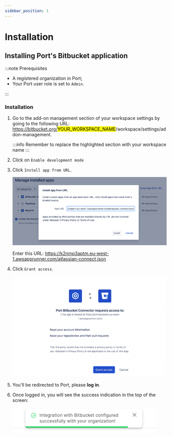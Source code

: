 ```yaml
---
sidebar_position: 1
---
```


# Installation

## Installing Port's Bitbucket application

:::note Prerequisites

- A registered organization in Port;
- Your Port user role is set to `Admin`.

:::

### Installation

1. Go to the add-on management section of your workspace settings by going to the following URL: https://bitbucket.org/<mark>YOUR_WORKSPACE_NAME</mark>/workspace/settings/addon-management.

   :::info
   Remember to replace the highlighted section with your workspace name
   :::

2. Click on `Enable development mode`

3. Click `Install app from URL`.

   ![Bitbucket app installation page](../../../static/img/integrations/bitbucket-app/InstallAppFromUrl.png)

   Enter this URL: https://k2nmp3aptm.eu-west-1.awsapprunner.com/atlassian-connect.json

4. Click `Grant access`.

   ![Bitbucket app installation choose repositories](../../../static/img/integrations/bitbucket-app/InstallAppRequestAccess.png)

5. You'll be redirected to Port, please **log in**.

6. Once logged in, you will see the success indication in the top of the screen:

   ![Bitbucket app installation success indication on Port](../../../static/img/integrations/bitbucket-app/BitbucketInstallationSuccess.png)
